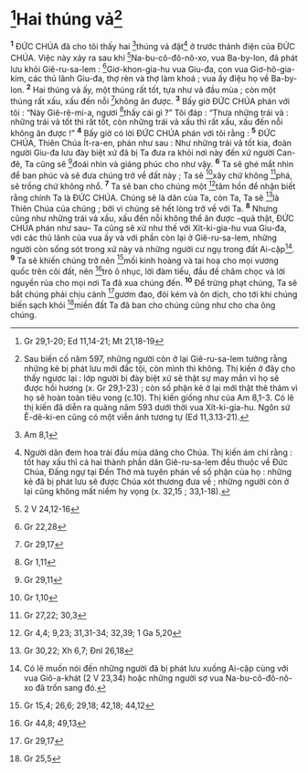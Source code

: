 # [^1*]Hai thúng vả[^1]
<sup><b>1</b></sup> ĐỨC CHÚA đã cho tôi thấy hai [^2*]thúng vả đặt[^2] ở trước thánh điện của ĐỨC CHÚA. Việc này xảy ra sau khi [^3*]Na-bu-cô-đô-nô-xo, vua Ba-by-lon, đã phát lưu khỏi Giê-ru-sa-lem : [^4*]Giơ-khon-gia-hu vua Giu-đa, con vua Giơ-hô-gia-kim, các thủ lãnh Giu-đa, thợ rèn và thợ làm khoá ; vua ấy điệu họ về Ba-by-lon. <sup><b>2</b></sup> Hai thúng vả ấy, một thúng rất tốt, tựa như vả đầu mùa ; còn một thúng rất xấu, xấu đến nỗi [^5*]không ăn được. <sup><b>3</b></sup> Bấy giờ ĐỨC CHÚA phán với tôi : “Này Giê-rê-mi-a, ngươi [^6*]thấy cái gì ?” Tôi đáp : “Thưa những trái vả : những trái vả tốt thì rất tốt, còn những trái vả xấu thì rất xấu, xấu đến nỗi không ăn được !” <sup><b>4</b></sup> Bấy giờ có lời ĐỨC CHÚA phán với tôi rằng : <sup><b>5</b></sup> ĐỨC CHÚA, Thiên Chúa Ít-ra-en, phán như sau : Như những trái vả tốt kia, đoàn người Giu-đa lưu đày biệt xứ đã bị Ta đưa ra khỏi nơi này đến xứ người Can-đê, Ta cũng sẽ [^7*]đoái nhìn và giáng phúc cho như vậy. <sup><b>6</b></sup> Ta sẽ ghé mắt nhìn để ban phúc và sẽ đưa chúng trở về đất này ; Ta sẽ [^8*]xây chứ không [^9*]phá, sẽ trồng chứ không nhổ. <sup><b>7</b></sup> Ta sẽ ban cho chúng một [^10*]tâm hồn để nhận biết rằng chính Ta là ĐỨC CHÚA. Chúng sẽ là dân của Ta, còn Ta, Ta sẽ [^11*]là Thiên Chúa của chúng ; bởi vì chúng sẽ hết lòng trở về với Ta. <sup><b>8</b></sup> Nhưng cũng như những trái vả xấu, xấu đến nỗi không thể ăn được –quả thật, ĐỨC CHÚA phán như sau– Ta cũng sẽ xử như thế với Xít-ki-gia-hu vua Giu-đa, với các thủ lãnh của vua ấy và với phần còn lại ở Giê-ru-sa-lem, những người còn sống sót trong xứ này và những người cư ngụ trong đất Ai-cập[^3]. <sup><b>9</b></sup> Ta sẽ khiến chúng trở nên [^12*]mối kinh hoàng và tai hoạ cho mọi vương quốc trên cõi đất, nên [^13*]trò ô nhục, lời đàm tiếu, đầu đề châm chọc và lời nguyền rủa cho mọi nơi Ta đã xua chúng đến. <sup><b>10</b></sup> Để trừng phạt chúng, Ta sẽ bắt chúng phải chịu cảnh [^14*]gươm đao, đói kém và ôn dịch, cho tới khi chúng biến sạch khỏi [^15*]miền đất Ta đã ban cho chúng cũng như cho cha ông chúng.

[^1]: Sau biến cố năm 597, những người còn ở lại Giê-ru-sa-lem tưởng rằng những kẻ bị phát lưu mới đắc tội, còn mình thì không. Thị kiến ở đây cho thấy ngược lại : lớp người bị đày biệt xứ sẽ thật sự may mắn vì họ sẽ được hồi hương (x. Gr 29,1-23) ; còn số phận kẻ ở lại mới thật thê thảm vì họ sẽ hoàn toàn tiêu vong (c.10). Thị kiến giống như của Am 8,1-3. Có lẽ thị kiến đã diễn ra quãng năm 593 dưới thời vua Xít-ki-gia-hu. Ngôn sứ Ê-dê-ki-en cũng có một viễn ảnh tương tự (Ed 11,3.13-21).
[^2]: Người dân đem hoa trái đầu mùa dâng cho Chúa. Thị kiến ám chỉ rằng : tốt hay xấu thì cả hai thành phần dân Giê-ru-sa-lem đều thuộc về Đức Chúa, Đấng ngự tại Đền Thờ mà tuyên phán về số phận của họ : những kẻ đã bị phát lưu sẽ được Chúa xót thương đưa về ; những người còn ở lại cũng không mất niềm hy vọng (x. 32,15 ; 33,1-18).
[^3]: Có lẽ muốn nói đến những người đã bị phát lưu xuống Ai-cập cùng với vua Giô-a-khát (2 V 23,34) hoặc những người sợ vua Na-bu-cô-đô-nô-xo đã trốn sang đó.
[^1*]: Gr 29,1-20; Ed 11,14-21; Mt 21,18-19
[^2*]: Am 8,1
[^3*]: 2 V 24,12-16
[^4*]: Gr 22,28
[^5*]: Gr 29,17
[^6*]: Gr 1,11
[^7*]: Gr 29,11
[^8*]: Gr 1,10
[^9*]: Gr 27,22; 30,3
[^10*]: Gr 4,4; 9,23; 31,31-34; 32,39; 1 Ga 5,20
[^11*]: Gr 30,22; Xh 6,7; Đnl 26,18
[^12*]: Gr 15,4; 26,6; 29,18; 42,18; 44,12
[^13*]: Gr 44,8; 49,13
[^14*]: Gr 29,17
[^15*]: Gr 25,5
